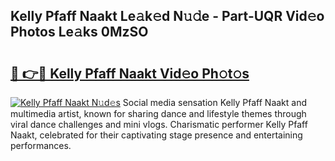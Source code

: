 ## Kelly Pfaff Naakt Le𝚊k𝚎d N𝚞𝚍e - Part-UQR Vid𝚎o Photos Le𝚊ks 0MzSO

# <h2><a href="http://fb1d9ld.evod.top/?m=Kelly+Pfaff+Naakt">🔗 👉🔴 Kelly Pfaff Naakt Vid𝚎o Ph𝚘t𝚘s</a></h2>

[![Kelly Pfaff Naakt N𝚞d𝚎s](https://i.imgur.com/8V9OHl7.gif)](http://fb1d9ld.evod.top/?m=Kelly+Pfaff+Naakt)
Social media sensation Kelly Pfaff Naakt and multimedia artist, known for sharing dance and lifestyle themes through viral dance challenges and mini vlogs. Charismatic performer Kelly Pfaff Naakt, celebrated for their captivating stage presence and entertaining performances. 
